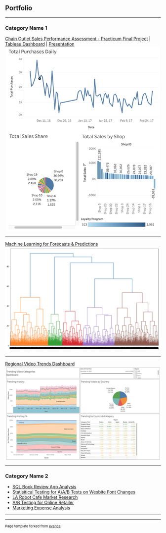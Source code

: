 ## Portfolio

---

### Category Name 1 

[Chain Outlet Sales Performance Assessment - Practicum Final Project](https://github.com/anipetrichor/Practicum-Projects/blob/2fab330f9c742acf922132d0969f74549e063061/practicum_final_project.ipynb) |
[Tableau Dashboard](https://public.tableau.com/app/profile/annabelle.petrichor/viz/final_project_dashboard_16789833577320/final_project_dashboard?publish=yes) |
[Presentation](https://drive.google.com/file/d/1m8PPZv8FPmfh4ypeJxvI3SU6TU5UbKec/view?usp=sharing)
<img src="images/tableau_final_project.png?raw=true"/>

---
[Machine Learning for Forecasts & Predictions](https://github.com/anipetrichor/Practicum-Projects/blob/77761aba2155e32a939d9c161c50346ca9922ee7/forecast_and_predictions_project.ipynb)
<img src="images/random_forest.png?raw=true"/>

---
[Regional Video Trends Dashboard](https://public.tableau.com/views/practicum_automation_project/trending_vids_dashboard?:language=en-US&:display_count=n&:origin=viz_share_link)
<img src="images/tableau_video_trends.png?raw=true"/>

---

### Category Name 2

- [SQL Book Review App Analysis](https://github.com/anipetrichor/Practicum-Projects/blob/59aa8f6a66f1afd47c1fb3528822e37b820eefb5/SQL_book_database_project.ipynb)
- [Statisitical Testing for A/A/B Tests on Wesbite Font Changes](https://github.com/anipetrichor/Practicum-Projects/blob/3c22c5679eaba4f521a991105bbb1b178d90e8a7/a_a_b_testing.ipynb)
- [LA Robot Cafe Market Research](https://github.com/anipetrichor/Practicum-Projects/blob/2a5de8db8666a6c35261911cd4d64d3b998576e1/la_cafe_market_research.ipynb)
- [A/B Testing for Online Retailer](https://github.com/anipetrichor/Practicum-Projects/blob/1dd6903849e5cfe1c25d69878feac19ca51b06a1/making_business_decisions_with_data.ipynb)
- [Marketing Expense Analysis](https://github.com/anipetrichor/Practicum-Projects/blob/1536bcfd1d9c1372dcb78de2a9f2cddd779ae841/marketing_expense_analysis_project.ipynb)

---




---
<p style="font-size:11px">Page template forked from <a href="https://github.com/evanca/quick-portfolio">evanca</a></p>
<!-- Remove above link if you don't want to attibute -->

